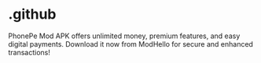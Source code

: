# .github
PhonePe Mod APK offers unlimited money, premium features, and easy digital payments. Download it now from ModHello for secure and enhanced transactions!
